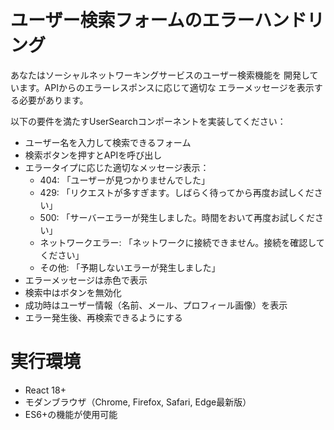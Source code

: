 # ユーザー検索フォームのエラーハンドリング

あなたはソーシャルネットワーキングサービスのユーザー検索機能を
開発しています。APIからのエラーレスポンスに応じて適切な
エラーメッセージを表示する必要があります。

以下の要件を満たすUserSearchコンポーネントを実装してください：

- ユーザー名を入力して検索できるフォーム
- 検索ボタンを押すとAPIを呼び出し
- エラータイプに応じた適切なメッセージ表示：
  - 404: 「ユーザーが見つかりませんでした」
  - 429: 「リクエストが多すぎます。しばらく待ってから再度お試しください」
  - 500: 「サーバーエラーが発生しました。時間をおいて再度お試しください」
  - ネットワークエラー: 「ネットワークに接続できません。接続を確認してください」
  - その他: 「予期しないエラーが発生しました」
- エラーメッセージは赤色で表示
- 検索中はボタンを無効化
- 成功時はユーザー情報（名前、メール、プロフィール画像）を表示
- エラー発生後、再検索できるようにする

# 実行環境

- React 18+
- モダンブラウザ（Chrome, Firefox, Safari, Edge最新版）
- ES6+の機能が使用可能